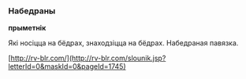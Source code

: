### Набедраны
**прыметнік**

Які носіцца на бёдрах, знаходзіцца на бёдрах. Набедраная павязка.

<a rel="author">[http://rv-blr.com/](http://rv-blr.com/slounik.jsp?letterId=0&maskId=0&pageId=1745)</a>
